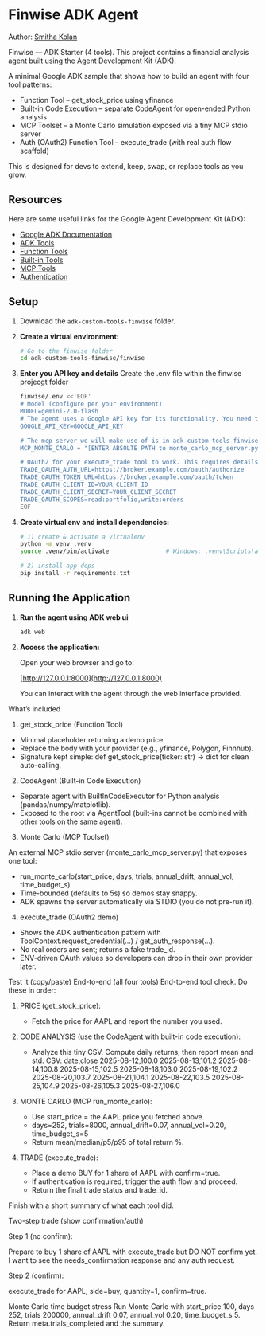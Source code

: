 # Finwise ADK Agent
Author: [Smitha Kolan](https://www.linkedin.com/in/smithakolan/)

Finwise — ADK Starter (4 tools). 
This project contains a financial analysis agent built using the Agent Development Kit (ADK).

A minimal Google ADK sample that shows how to build an agent with four tool patterns:

* Function Tool – get_stock_price using yfinance
* Built-in Code Execution – separate CodeAgent for open-ended Python analysis
* MCP Toolset – a Monte Carlo simulation exposed via a tiny MCP stdio server
* Auth (OAuth2) Function Tool – execute_trade (with real auth flow scaffold)

This is designed for devs to extend, keep, swap, or replace tools as you grow.

## Resources

Here are some useful links for the Google Agent Development Kit (ADK):

*   [Google ADK Documentation](https://google.github.io/adk-docs/)
*   [ADK Tools](https://google.github.io/adk-docs/tools/)
*   [Function Tools](https://google.github.io/adk-docs/tools/function-tools/)
*   [Built-in Tools](https://google.github.io/adk-docs/tools/built-in-tools/)
*   [MCP Tools](https://google.github.io/adk-docs/tools/mcp-tools/)
*   [Authentication](https://google.github.io/adk-docs/tools/authentication/)


## Setup
1. Download the `adk-custom-tools-finwise` folder.
2.  **Create a virtual environment:**

    ```bash
    # Go to the finwise folder
    cd adk-custom-tools-finwise/finwise
    ```
3.  **Enter you API key and details**
    Create the .env file within the finwise projecgt folder

    ```bash
    finwise/.env <<'EOF'
    # Model (configure per your environment)
    MODEL=gemini-2.0-flash
    # The agent uses a Google API key for its functionality. You need to set this as an environment variable. You can find in in Google AI Studio: https://aistudio.google.com/app/apikey
    GOOGLE_API_KEY=GOOGLE_API_KEY

    # The mcp server we will make use of is in adk-custom-tools-finwise/mcp-server/monte_carlo_mcp_server.py. You need to provide the absolute path for the file         monte_carlo_mcp_server.py and paste it below.
    MCP_MONTE_CARLO = "[ENTER ABSOLTE PATH to monte_carlo_mcp_server.py]"
    
    # OAuth2 for your execute_trade tool to work. This requires details for brokerage integration — replace with your own details. You can leave the OAuth2 section as-is if you don't want to test execute_trade. The agent will still run
    TRADE_OAUTH_AUTH_URL=https://broker.example.com/oauth/authorize
    TRADE_OAUTH_TOKEN_URL=https://broker.example.com/oauth/token
    TRADE_OAUTH_CLIENT_ID=YOUR_CLIENT_ID
    TRADE_OAUTH_CLIENT_SECRET=YOUR_CLIENT_SECRET
    TRADE_OAUTH_SCOPES=read:portfolio,write:orders
    EOF
    ```
4.  **Create virtual env and install dependencies:**
    ```bash
    # 1) create & activate a virtualenv
    python -m venv .venv
    source .venv/bin/activate                # Windows: .venv\Scripts\activate
    
    # 2) install app deps
    pip install -r requirements.txt

    ```

## Running the Application


1.  **Run the agent using ADK web ui**

    ```bash
    adk web
    ```

2.  **Access the application:**

    Open your web browser and go to:

    [http://127.0.0.1:8000](http://127.0.0.1:8000)

    You can interact with the agent through the web interface provided.

What’s included
1) get_stock_price (Function Tool)

- Minimal placeholder returning a demo price.
- Replace the body with your provider (e.g., yfinance, Polygon, Finnhub).
- Signature kept simple: def get_stock_price(ticker: str) -> dict for clean auto-calling.

2) CodeAgent (Built-in Code Execution)

- Separate agent with BuiltInCodeExecutor for Python analysis (pandas/numpy/matplotlib).
- Exposed to the root via AgentTool (built-ins cannot be combined with other tools on the same agent).

3) Monte Carlo (MCP Toolset)

An external MCP stdio server (monte_carlo_mcp_server.py) that exposes one tool:
- run_monte_carlo(start_price, days, trials, annual_drift, annual_vol, time_budget_s)
- Time-bounded (defaults to 5s) so demos stay snappy.
- ADK spawns the server automatically via STDIO (you do not pre-run it).

4) execute_trade (OAuth2 demo)

- Shows the ADK authentication pattern with ToolContext.request_credential(...) /
get_auth_response(...).
- No real orders are sent; returns a fake trade_id.
- ENV-driven OAuth values so developers can drop in their own provider later.

Test it (copy/paste)
End-to-end (all four tools)
End-to-end tool check. Do these in order:

1) PRICE (get_stock_price):
   - Fetch the price for AAPL and report the number you used.

2) CODE ANALYSIS (use the CodeAgent with built-in code execution):
   - Analyze this tiny CSV. Compute daily returns, then report mean and std.
   CSV:
   date,close
   2025-08-12,100.0
   2025-08-13,101.2
   2025-08-14,100.8
   2025-08-15,102.5
   2025-08-18,103.0
   2025-08-19,102.2
   2025-08-20,103.7
   2025-08-21,104.1
   2025-08-22,103.5
   2025-08-25,104.9
   2025-08-26,105.3
   2025-08-27,106.0

3) MONTE CARLO (MCP run_monte_carlo):
   - Use start_price = the AAPL price you fetched above.
   - days=252, trials=8000, annual_drift=0.07, annual_vol=0.20, time_budget_s=5
   - Return mean/median/p5/p95 of total return %.

4) TRADE (execute_trade):
   - Place a demo BUY for 1 share of AAPL with confirm=true.
   - If authentication is required, trigger the auth flow and proceed.
   - Return the final trade status and trade_id.

Finish with a short summary of what each tool did.

Two-step trade (show confirmation/auth)

Step 1 (no confirm):

Prepare to buy 1 share of AAPL with execute_trade but DO NOT confirm yet.
I want to see the needs_confirmation response and any auth request.


Step 2 (confirm):

execute_trade for AAPL, side=buy, quantity=1, confirm=true.

Monte Carlo time budget stress
Run Monte Carlo with start_price 100, days 252, trials 200000, annual_drift 0.07, annual_vol 0.20, time_budget_s 5.
Return meta.trials_completed and the summary.

